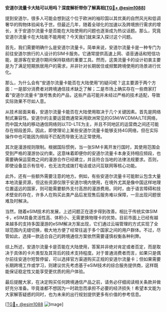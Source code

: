 **安道尔流量卡大陆可以用吗？深度解析带你了解真相[[TG💪+ @esim1088](https://t.me/s/esim1088)]**

提到安道尔，很多人可能会想到这个位于欧洲的袖珍国以其优美的自然风光和低调奢华的购物体验闻名于世。但最近几年，随着全球化的加速以及跨境旅行需求的增长，关于安道尔流量卡是否能在大陆使用的问题也逐渐成为热议话题。那么，究竟安道尔流量卡在大陆能不能用呢？今天我们就来深入探讨这个问题。

首先，我们需要明确什么是安道尔流量卡。简单来说，安道尔流量卡是一种专门为前往安道尔旅行的人设计的SIM卡服务。它通常提供高速上网、语音通话和短信功能，是游客在安道尔期间保持联络的重要工具。然而，这类流量卡的设计初衷主要是为了满足短期旅居用户的需求，并非针对长期居住或频繁跨境使用的场景进行优化。

那么，为什么会有“安道尔流量卡能否在大陆使用”的疑问呢？这主要源于两个方面：一是部分消费者对跨境通信技术缺乏了解；二是市场上确实存在一些商家打着“安道尔流量卡”旗号售卖的产品，这些产品可能并未经过严格的技术适配，导致实际效果不尽如人意。

从技术层面来看，安道尔流量卡能否在大陆使用取决于几个关键因素。首先是网络制式兼容性。安道尔的主要运营商通常采用欧洲常见的GSM/WCDMA/LTE网络，而中国大陆的移动通信网络则以TD-LTE为主，并且不同地区的运营商之间还可能存在频段差异。因此，即使理论上某些安道尔流量卡能够支持4G网络，但在实际操作中也可能因为频段不匹配而导致无法正常使用。

其次是漫游规则限制。根据国际惯例，当一张SIM卡离开发行国时，其使用范围会受到严格的漫游协议约束。这意味着即便你的安道尔流量卡本身支持相应频段，也需要确保运营商之间的漫游合作已经建立，并且符合当地的法律法规要求。否则，即使设备显示有信号，也无法完成拨打电话或访问互联网等核心功能。

此外，还有一些额外需要注意的地方。例如，有些安道尔流量卡可能默认包含大量本地流量资源，但这些资源仅限于安道尔境内使用，在境外尤其是像中国这样地理位置遥远的国家，则可能需要额外支付高昂的漫游费用。同时，由于语言障碍和技术壁垒的存在，许多人在购买此类产品后发现售后服务难以保障，一旦出现问题很难及时解决。

当然，随着eSIM技术的发展，上述问题正在逐步得到改善。相比于传统实体SIM卡，eSIM具备灵活性高、体积小、无需更换物理卡的优势。目前市面上已经有越来越多的支持多国漫游的eSIM解决方案出现，它们通过云端管理的方式实现了全球范围内无缝切换，极大地方便了经常往返于多个国家之间的用户群体。不过，尽管如此，选择一款适合自己的跨境通信方案依然需要谨慎权衡各种利弊。

综上所述，安道尔流量卡是否能在大陆使用，答案并非绝对肯定或者否定，而是取决于具体的卡片类型及其背后的技术支持程度。对于普通消费者而言，如果只是偶尔前往安道尔短暂停留，可以选择官方渠道购买正规的安道尔流量卡；但如果需要长期跨境工作或学习，则建议优先考虑基于eSIM技术的综合服务提供商，这样既能保证稳定性又能享受更优质的用户体验。

最后提醒大家，在决定购买任何跨境通信产品之前，请务必仔细阅读相关条款并做好充分准备。毕竟谁都不想因为一时疏忽而承担不必要的经济损失！希望本文能为大家解答疑惑的同时，也为未来的出行规划提供更多有价值的参考信息。

[[TG💪+ @esim1088](https://t.me/s/esim1088) ![Image](https://i.postimg.cc/4NQfJmqS/Snipaste-2025-05-13-00-14-12.png)]